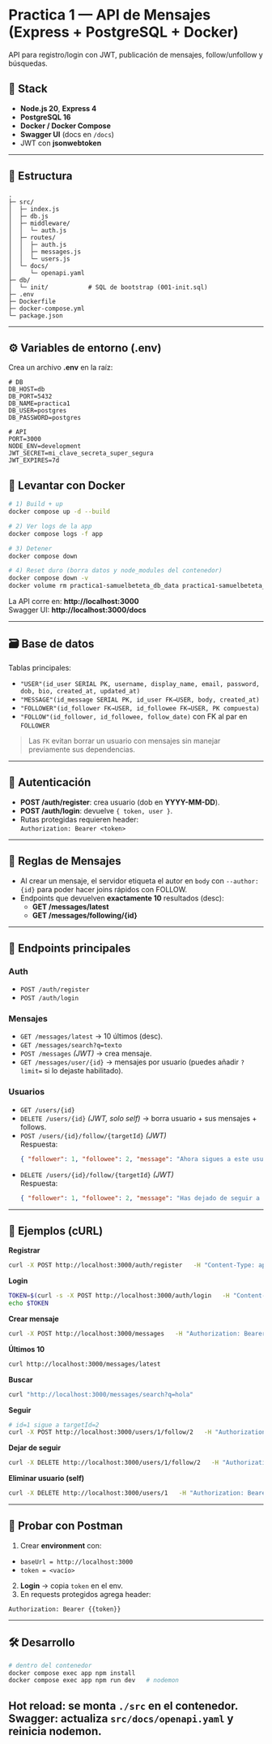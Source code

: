 # Practica 1 — API de Mensajes (Express + PostgreSQL + Docker)

API para registro/login con JWT, publicación de mensajes, follow/unfollow y búsquedas.

## 🚀 Stack
- **Node.js 20**, **Express 4**
- **PostgreSQL 16**
- **Docker / Docker Compose**
- **Swagger UI** (docs en `/docs`)
- JWT con **jsonwebtoken**

---

## 📁 Estructura
```
.
├─ src/
│  ├─ index.js
│  ├─ db.js
│  ├─ middleware/
│  │  └─ auth.js
│  ├─ routes/
│  │  ├─ auth.js
│  │  ├─ messages.js
│  │  └─ users.js
│  └─ docs/
│     └─ openapi.yaml
├─ db/
│  └─ init/           # SQL de bootstrap (001-init.sql)
├─ .env
├─ Dockerfile
├─ docker-compose.yml
└─ package.json
```
---

## ⚙️ Variables de entorno (.env)

Crea un archivo **.env** en la raíz:

```
# DB
DB_HOST=db
DB_PORT=5432
DB_NAME=practica1
DB_USER=postgres
DB_PASSWORD=postgres

# API
PORT=3000
NODE_ENV=development
JWT_SECRET=mi_clave_secreta_super_segura
JWT_EXPIRES=7d
```
## 🐳 Levantar con Docker

```bash
# 1) Build + up
docker compose up -d --build

# 2) Ver logs de la app
docker compose logs -f app

# 3) Detener
docker compose down

# 4) Reset duro (borra datos y node_modules del contenedor)
docker compose down -v
docker volume rm practica1-samuelbeteta_db_data practica1-samuelbeteta_node_modules
```

La API corre en: **http://localhost:3000**  
Swagger UI: **http://localhost:3000/docs**

---

## 🗃️ Base de datos

Tablas principales:

- `"USER"(id_user SERIAL PK, username, display_name, email, password, dob, bio, created_at, updated_at)`
- `"MESSAGE"(id_message SERIAL PK, id_user FK→USER, body, created_at)`
- `"FOLLOWER"(id_follower FK→USER, id_followee FK→USER, PK compuesta)`
- `"FOLLOW"(id_follower, id_followee, follow_date)` con FK al par en `FOLLOWER`

> Las `FK` evitan borrar un usuario con mensajes sin manejar previamente sus dependencias.

---

## 🔐 Autenticación
- **POST /auth/register**: crea usuario (dob en **YYYY-MM-DD**).
- **POST /auth/login**: devuelve `{ token, user }`.
- Rutas protegidas requieren header:  
  `Authorization: Bearer <token>`

---

## 🧠 Reglas de Mensajes
- Al crear un mensaje, el servidor etiqueta el autor en `body` con `--author:{id}` para poder hacer joins rápidos con FOLLOW.
- Endpoints que devuelven **exactamente 10** resultados (desc):  
  - **GET /messages/latest**  
  - **GET /messages/following/{id}**

---

## 🔌 Endpoints principales

### Auth
- `POST /auth/register`
- `POST /auth/login`

### Mensajes
- `GET /messages/latest` → 10 últimos (desc).
- `GET /messages/search?q=texto`
- `POST /messages` *(JWT)* → crea mensaje.
- `GET /messages/user/{id}` → mensajes por usuario (puedes añadir `?limit=` si lo dejaste habilitado).

### Usuarios
- `GET /users/{id}`
- `DELETE /users/{id}` *(JWT, solo self)* → borra usuario + sus mensajes + follows.
- `POST /users/{id}/follow/{targetId}` *(JWT)*  
  Respuesta:
  ```json
  { "follower": 1, "followee": 2, "message": "Ahora sigues a este usuario." }
  ```
- `DELETE /users/{id}/follow/{targetId}` *(JWT)*  
  Respuesta:
  ```json
  { "follower": 1, "followee": 2, "message": "Has dejado de seguir a este usuario." }
  ```

---

## 🧪 Ejemplos (cURL)

**Registrar**
```bash
curl -X POST http://localhost:3000/auth/register   -H "Content-Type: application/json"   -d '{"username":"sam","display_name":"Samuel Beteta","email":"sam@example.com","password":"pass123","dob":"2003-06-03"}'
```

**Login**
```bash
TOKEN=$(curl -s -X POST http://localhost:3000/auth/login   -H "Content-Type: application/json"   -d '{"email":"sam@example.com","password":"pass123"}' | jq -r .token)
echo $TOKEN
```

**Crear mensaje**
```bash
curl -X POST http://localhost:3000/messages   -H "Authorization: Bearer $TOKEN"   -H "Content-Type: application/json"   -d '{"body":"Hola a todos!"}'
```

**Últimos 10**
```bash
curl http://localhost:3000/messages/latest
```

**Buscar**
```bash
curl "http://localhost:3000/messages/search?q=hola"
```

**Seguir**
```bash
# id=1 sigue a targetId=2
curl -X POST http://localhost:3000/users/1/follow/2   -H "Authorization: Bearer $TOKEN"
```

**Dejar de seguir**
```bash
curl -X DELETE http://localhost:3000/users/1/follow/2   -H "Authorization: Bearer $TOKEN"
```

**Eliminar usuario (self)**
```bash
curl -X DELETE http://localhost:3000/users/1   -H "Authorization: Bearer $TOKEN"
```

---

## 🧭 Probar con Postman

1) Crear **environment** con:
- `baseUrl = http://localhost:3000`
- `token = <vacío>`

2) **Login** → copia `token` en el env.  
3) En requests protegidos agrega header:
```
Authorization: Bearer {{token}}
```

---

## 🛠️ Desarrollo

```bash
# dentro del contenedor
docker compose exec app npm install
docker compose exec app npm run dev   # nodemon
```

**Hot reload**: se monta `./src` en el contenedor.  
**Swagger**: actualiza `src/docs/openapi.yaml` y reinicia nodemon.
---
